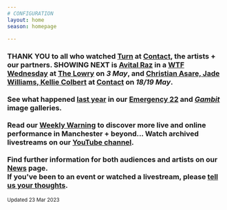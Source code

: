 ```yaml
---
# CONFIGURATION
layout: home
season: homepage

---
```

### THANK YOU to all who watched [Turn](/current/2023-turn) at <a href="https://contactmcr.com" target="_blank">Contact</a>, the artists + our partners. SHOWING NEXT is [Avital Raz](/current/2023/raz) in a <a href="https://thelowry.com/wtf-wednesday" target="_blank">WTF Wednesday</a> at <a href="https://thelowry.com" target="_blank">The Lowry</a> on *3 May*, and [Christian Asare, Jade Williams, Kellie Colbert](/current/2023-worksahead) at <a href="https://contactmcr.com" target="_blank">Contact</a> on *18/19 May*.<br><br>See what happened [last year](/archive/2022) in our [Emergency 22](/galleries/2022-emergency) and [*Gambit*](/galleries/2022-gambit) image galleries.<br><br>Read our <a href="https://wordofwarning.posthaven.com" target="_blank">Weekly Warning</a> to discover more live and online performance in Manchester + beyond…  Watch archived livestreams on our <a href="https://youtube.com/@warnmcr" target="_blank">YouTube channel</a>.<br><br>Find further information for both audiences and artists on our [News](/news) page.<br>If you've been to an event or watched a livestream, please <a href="http://bit.ly/warnmcrfeedback" target="_blank">tell us your thoughts</a>.         
<small>Updated 23 Mar 2023</small>
